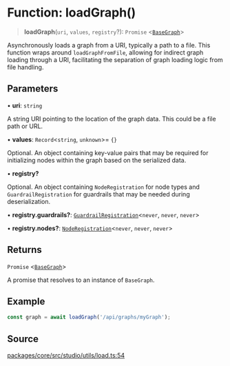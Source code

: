 # Function: loadGraph()

> **loadGraph**(`uri`, `values`, `registry`?): `Promise` \<[`BaseGraph`](../../../graph/classes/BaseGraph.md)\>

Asynchronously loads a graph from a URI, typically a path to a file. This function wraps around
`loadGraphFromFile`, allowing for indirect graph loading through a URI, facilitating the separation
of graph loading logic from file handling.

## Parameters

• **uri**: `string`

A string URI pointing to the location of the graph data. This could be a file path or URL.

• **values**: `Record`\<`string`, `unknown`\>= `{}`

Optional. An object containing key-value pairs that may be required for initializing
              nodes within the graph based on the serialized data.

• **registry?**

Optional. An object containing `NodeRegistration` for node types and
                `GuardrailRegistration` for guardrails that may be needed during deserialization.

• **registry.guardrails?**: [`GuardrailRegistration`](../../../registration/guardrails/classes/GuardrailRegistration.md)\<`never`, `never`, `never`\>

• **registry.nodes?**: [`NodeRegistration`](../../../registration/nodes/classes/NodeRegistration.md)\<`never`, `never`, `never`\>

## Returns

`Promise` \<[`BaseGraph`](../../../graph/classes/BaseGraph.md)\>

A promise that resolves to an instance of `BaseGraph`.

## Example

```typescript
const graph = await loadGraph('/api/graphs/myGraph');
```

## Source

[packages/core/src/studio/utils/load.ts:54](https://github.com/VictorS67/encre/blob/c09849eb59af073bf23be826a912f2ba4f635f93/packages/core/src/studio/utils/load.ts#L54)
